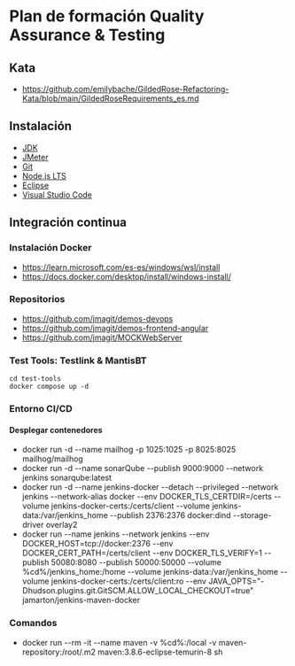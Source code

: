 # Plan de formación Quality Assurance & Testing

## Kata

- https://github.com/emilybache/GildedRose-Refactoring-Kata/blob/main/GildedRoseRequirements_es.md

## Instalación

- [JDK](https://www.oracle.com/java/technologies/downloads/)
- [JMeter](https://jmeter.apache.org/download_jmeter.cgi)
- [Git](https://git-scm.com/)
- [Node.js LTS](https://nodejs.org)
- [Eclipse](https://www.eclipse.org/downloads/download.php?file=/technology/epp/downloads/release/2024-03/R/eclipse-jee-2024-03-R-win32-x86_64.zip)
- [Visual Studio Code](https://code.visualstudio.com/download#)

## Integración continua

### Instalación Docker

- https://learn.microsoft.com/es-es/windows/wsl/install
- https://docs.docker.com/desktop/install/windows-install/

### Repositorios

- https://github.com/jmagit/demos-devops
- https://github.com/jmagit/demos-frontend-angular
- https://github.com/jmagit/MOCKWebServer

### Test Tools: Testlink & MantisBT

    cd test-tools
    docker compose up -d

### Entorno CI/CD

#### Desplegar contenedores

- docker run -d --name mailhog -p 1025:1025 -p 8025:8025 mailhog/mailhog
- docker run -d --name sonarQube --publish 9000:9000 --network jenkins sonarqube:latest
- docker run -d --name jenkins-docker --detach --privileged --network jenkins --network-alias docker --env DOCKER_TLS_CERTDIR=/certs --volume jenkins-docker-certs:/certs/client --volume jenkins-data:/var/jenkins_home --publish 2376:2376 docker:dind --storage-driver overlay2
- docker run --name jenkins --network jenkins --env DOCKER_HOST=tcp://docker:2376 --env DOCKER_CERT_PATH=/certs/client --env DOCKER_TLS_VERIFY=1 --publish 50080:8080 --publish 50000:50000 --volume %cd%/jenkins_home:/home --volume jenkins-data:/var/jenkins_home --volume jenkins-docker-certs:/certs/client:ro --env JAVA_OPTS="-Dhudson.plugins.git.GitSCM.ALLOW_LOCAL_CHECKOUT=true" jamarton/jenkins-maven-docker

### Comandos

- docker run --rm -it --name maven -v %cd%:/local -v maven-repository:/root/.m2 maven:3.8.6-eclipse-temurin-8 sh
